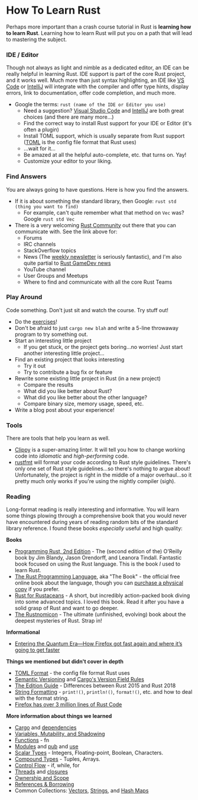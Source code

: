 # How To Learn Rust

Perhaps more important than a crash course tutorial in Rust is **learning how to
learn Rust**. Learning how to learn Rust will put you on a path that will lead
to mastering the subject.

### IDE / Editor

Though not always as light and nimble as a dedicated editor, an IDE can be
really helpful in learning Rust. IDE support is part of the core Rust project,
and it works well. Much more than just syntax highlighting, an IDE like
[VS Code] or [IntelliJ] will integrate with the compiler and offer type hints,
display errors, link to documentation, offer code completion, and much more.

- Google the terms: `rust (name of the IDE or Editor you use)`
  - Need a suggestion? [Visual Studio Code] and [IntelliJ] are both great
    choices (and there are many more...)
  - Find the correct way to install Rust support for your IDE or Editor (it's
    often a plugin)
  - Install TOML support, which is usually separate from Rust support
    ([TOML](https://github.com/toml-lang/toml) is the config file format that
    Rust uses)
  - ...wait for it...
  - Be amazed at all the helpful auto-complete, etc. that turns on. Yay!
  - Customize your editor to your liking.

[VS Code]: https://code.visualstudio.com/
[Visual Studio Code]: https://code.visualstudio.com/
[IntelliJ]: https://www.jetbrains.com/idea/

### Find Answers

You are always going to have questions. Here is how you find the answers.

- If it is about something the standard library, then Google:
  `rust std (thing you want to find)`
  - For example, can't quite remember what that method on `Vec` was? Google
    `rust std Vec`
- There is a very welcoming
  [Rust Community](https://www.rust-lang.org/community) out there that you can
  communicate with. See the link above for:
  - Forums
  - IRC channels
  - StackOverflow topics
  - News (The [weekly newsletter](https://this-week-in-rust.org/) is seriously
    fantastic), and I'm also quite partial to
    [Rust GameDev news](https://rust-gamedev.github.io/)
  - YouTube channel
  - User Groups and Meetups
  - Where to find and communicate with all the core Rust Teams

### Play Around

Code something. Don't just sit and watch the course. Try stuff out!

- Do the
  [exercises](https://github.com/CleanCut/ultimate_rust_crash_course#exercises)!
- Don't be afraid to just `cargo new blah` and write a 5-line throwaway program
  to try something out.
- Start an interesting little project
  - If you get stuck, or the project gets boring...no worries! Just start
    another interesting little project...
- Find an existing project that looks interesting
  - Try it out
  - Try to contribute a bug fix or feature
- Rewrite some existing little project in Rust (in a new project)
  - Compare the results
  - What did you like better about Rust?
  - What did you like better about the other language?
  - Compare binary size, memory usage, speed, etc.
- Write a blog post about your experience!

### Tools

There are tools that help you learn as well.

- [Clippy](https://github.com/rust-lang/rust-clippy) is a super-amazing linter.
  It will tell you how to change working code into _idiomatic_ and
  _high-performing_ code.
- [rustfmt](https://github.com/rust-lang/rustfmt) will format your code
  according to Rust style guidelines. There's only one set of Rust style
  guidelines...so there's nothing to argue about! Unfortunately, the project is
  right in the middle of a major overhaul...so it pretty much only works if
  you're using the nightly compiler (sigh).

### Reading

Long-format reading is really interesting and informative. You will learn some
things plowing through a comprehensive book that you would never have
encountered during years of reading random bits of the standard library
reference. I found these books _especially_ useful and high quality:

**Books**

- [Programming Rust, 2nd Edition](https://amzn.to/3i0NySP) - The (second edition
  of the) O'Reilly book by Jim Blandy, Jason Orendorff, and Leanora Tindall.
  Fantastic book focused on using the Rust language. This is the book _I_ used
  to learn Rust.
- [The Rust Programming Language](https://doc.rust-lang.org/book/), aka "The
  Book" - the official free online book about the language, though you can
  [purchase a physical copy](https://amzn.to/2Vq0giK) if you prefer.
- [Rust for Rustaceans](https://amzn.to/3Iavf8b) - A short, but incredibly
  action-packed book diving into some advanced topics. I loved this book. Read
  it after you have a solid grasp of Rust and want to go deeper.
- [The Rustnomicon](https://doc.rust-lang.org/nomicon/) - The ultimate
  (unfinished, evolving) book about the deepest mysteries of Rust. Strap in!

**Informational**

- [Entering the Quantum Era—How Firefox got fast again and where it’s going to get faster](https://hacks.mozilla.org/2017/11/entering-the-quantum-era-how-firefox-got-fast-again-and-where-its-going-to-get-faster/)

**Things we mentioned but didn't cover in depth**

- [TOML Format](https://github.com/toml-lang/toml) - the config file format Rust
  uses
- [Semantic Versioning](https://semver.org/) and
  [Cargo's Version Field Rules](https://doc.rust-lang.org/cargo/reference/manifest.html#the-version-field)
- [The Edition Guide](https://doc.rust-lang.org/nightly/edition-guide/introduction.html) -
  Differences between Rust 2015 and Rust 2018
- [String Formatting](https://doc.rust-lang.org/std/fmt/index.html) -
  `print!()`, `println!()`, `format!()`, etc. and how to deal with the format
  string.
- [Firefox has over 3 million lines of Rust Code](https://www.openhub.net/p/firefox/analyses/latest/languages_summary)

**More information about things we learned**

- [Cargo](https://doc.rust-lang.org/book/ch01-03-hello-cargo.html) and
  [dependencies](https://doc.rust-lang.org/book/ch02-00-guessing-game-tutorial.html#using-a-crate-to-get-more-functionality)
- [Variables, Mutability, and Shadowing](https://doc.rust-lang.org/book/ch03-01-variables-and-mutability.html)
- [Functions](https://doc.rust-lang.org/book/ch03-03-how-functions-work.html) -
  fn
- [Modules](https://doc.rust-lang.org/book/ch07-02-defining-modules-to-control-scope-and-privacy.html)
  and
  [pub](https://doc.rust-lang.org/book/ch07-03-paths-for-referring-to-an-item-in-the-module-tree.html#exposing-paths-with-the-pub-keyword)
  and
  [use](https://doc.rust-lang.org/book/ch07-04-bringing-paths-into-scope-with-the-use-keyword.html)
- [Scalar Types](https://doc.rust-lang.org/book/ch03-02-data-types.html#scalar-types) -
  Integers, Floating-point, Boolean, Characters.
- [Compound Types](https://doc.rust-lang.org/book/ch03-02-data-types.html#compound-types) -
  Tuples, Arrays.
- [Control Flow](https://doc.rust-lang.org/book/ch03-05-control-flow.html) - if,
  while, for
- [Threads](https://doc.rust-lang.org/book/ch16-01-threads.html) and
  [closures](https://doc.rust-lang.org/book/ch13-01-closures.html)
- [Ownership and Scope](https://doc.rust-lang.org/book/ch04-01-what-is-ownership.html)
- [References & Borrowing](https://doc.rust-lang.org/book/ch04-02-references-and-borrowing.html)
- Common Collections:
  [Vectors](https://doc.rust-lang.org/book/ch08-01-vectors.html),
  [Strings](https://doc.rust-lang.org/book/ch08-02-strings.html), and
  [Hash Maps](https://doc.rust-lang.org/book/ch08-03-hash-maps.html)
